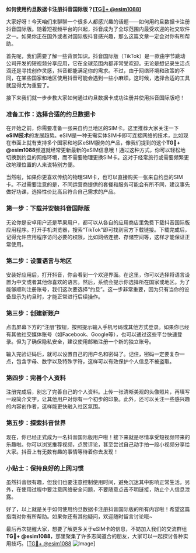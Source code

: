**如何使用约旦数据卡注册抖音国际版？[[TG💪+ @esim1088](https://t.me/s/esim1088)]**

大家好呀！今天咱们来聊聊一个很多人都感兴趣的话题——如何用约旦数据卡注册抖音国际版。随着短视频平台的兴起，抖音成为了全球范围内最受欢迎的社交软件之一。如果你正在国外或者对国际版抖音感兴趣，那么这篇文章一定会对你有所帮助。

首先呢，我们需要了解一些背景知识。抖音国际版（TikTok）是一款由字节跳动公司开发的短视频分享应用，它在全球范围内都非常受欢迎。无论是想记录生活点滴还是寻找创作灵感，抖音都能满足你的需求。不过，由于网络环境和政策的不同，在某些国家和地区使用抖音可能会遇到一些小麻烦。这时候，选择合适的工具就显得尤为重要了。

接下来我们就一步步教大家如何通过约旦数据卡成功注册并使用抖音国际版吧！

### 准备工作：选择合适的约旦数据卡

在开始之前，你需要准备一张来自约旦地区的SIM卡。这里推荐大家关注一下**eSIM技术**的发展趋势。eSIM是一种无需实体SIM卡即可连接网络的技术，比如现在市面上就有支持多个国家和地区eSIM服务的产品，像我们提到的这个**TG💪+ @esim1088**频道就经常更新最新的eSIM信息哦！通过这种方式，你可以轻松地切换到约旦的网络环境，而不需要物理更换SIM卡。这对于经常旅行或需要频繁更改地理位置的人来说特别方便。

当然啦，如果你更喜欢传统的物理SIM卡，也可以直接购买一张来自约旦的SIM卡。不过需要注意的是，不同运营商提供的套餐和服务可能会有所不同，建议事先做好功课，选择性价比高且符合自己需求的产品。

### 第一步：下载并安装抖音国际版

无论你是安卓用户还是苹果用户，都可以从各自的应用商店里免费下载抖音国际版应用程序。打开手机浏览器，搜索“TikTok”即可找到官方下载链接。下载完成后，记得允许应用程序访问必要的权限，比如网络连接、存储空间等，这样才能保证正常使用。

### 第二步：设置语言与地区

安装好应用后，打开抖音，你会看到一个欢迎界面。在这里，你可以选择将语言设置为中文或者其他你喜欢的语言。然后，系统会提示你选择所在国家或地区。为了能够顺利注册账号，我们这次要选择“约旦”。这一步非常重要，因为只有当你的设备显示为约旦时，才能正常进行后续操作。

### 第三步：创建新账户

点击屏幕下方的“注册”按钮，按照提示输入手机号码或其他方式登录。如果你已经有其他社交媒体账号（如Facebook、Google等），也可以通过这些平台快速登录。但为了确保隐私安全，建议使用邮箱注册一个新的独立账号。

输入完验证码后，就可以设置自己的用户名和密码了。记住，密码一定要复杂一点，包含字母、数字以及特殊字符，这样可以有效保护个人信息不被盗取。

### 第四步：完善个人资料

注册完成后，别忘了完善自己的个人资料。上传一张清晰美观的头像照片，再填写一段简介文字，让其他用户对你有一个初步的印象。此外，还可以关注一些感兴趣的内容创作者，这样能更快融入社区氛围。

### 第五步：探索抖音世界

现在，你已经正式成为一名抖音国际版用户啦！接下来就是尽情享受短视频带来的乐趣啦。你可以浏览推荐视频，点赞评论，甚至尝试自己动手拍一段小视频分享给大家。抖音上有无数有趣的事情等待着你去发现！

### 小贴士：保持良好的上网习惯

虽然抖音很有趣，但我们也要注意控制使用时间，避免沉迷其中影响正常生活。另外，在使用过程中要注意网络安全问题，不要随意点击不明链接，防止个人信息泄露。

好了，以上就是关于如何使用约旦数据卡注册抖音国际版的所有内容啦！希望这篇指南对你有所帮助。如果你还有其他疑问，欢迎随时留言讨论哦~

最后再次提醒大家，想要了解更多关于eSIM卡的信息，不妨加入我们的交流群组**TG💪+ @esim1088**，那里聚集了许多志同道合的朋友，大家可以一起探讨各种实用技巧。[[TG💪+ @esim1088](https://t.me/s/esim1088) ![Image](https://i.postimg.cc/4NQfJmqS/Snipaste-2025-05-13-00-14-12.png)]